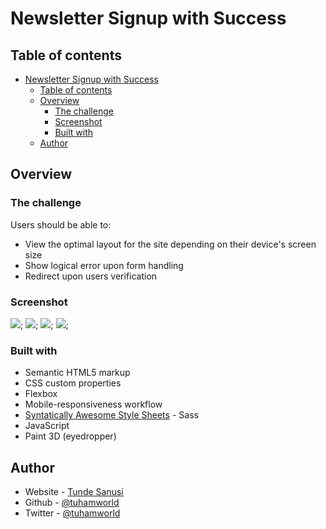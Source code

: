 # Newsletter Signup with Success

## Table of contents

- [Newsletter Signup with Success](#newsletter-signup-with-success)
  - [Table of contents](#table-of-contents)
  - [Overview](#overview)
    - [The challenge](#the-challenge)
    - [Screenshot](#screenshot)
    - [Built with](#built-with)
  - [Author](#author)

## Overview

### The challenge

Users should be able to:

- View the optimal layout for the site depending on their device's screen size
- Show logical error upon form handling
- Redirect upon users verification

### Screenshot

![](./screenshots/desktop-normal.jpeg);
![](./screenshots/desktop-active.jpeg);
![](./screenshots/mobile-normal.jpeg);
![](./screenshots/mobile-active.jpeg);



### Built with

- Semantic HTML5 markup
- CSS custom properties
- Flexbox
- Mobile-responsiveness workflow
- [Syntatically Awesome Style Sheets](https://sass-lang.com/) - Sass
- JavaScript
- Paint 3D (eyedropper)


## Author

- Website - [Tunde Sanusi](https://www.tundesanusi.vercel.app)
- Github - [@tuhamworld](https://www.github.com/tuhamworld)
- Twitter - [@tuhamworld](https://www.twitter.com/tuhamworld)
